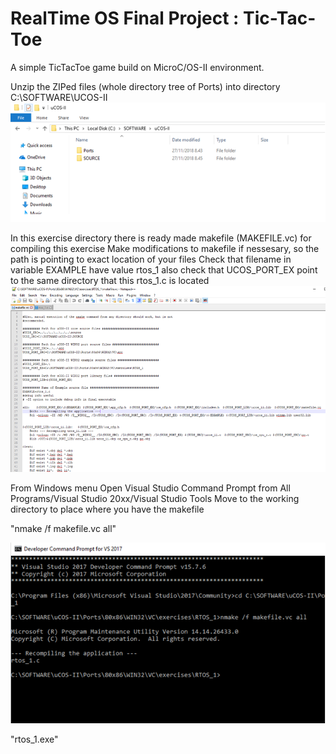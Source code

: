 # RealTime OS Final Project : Tic-Tac-Toe

A simple TicTacToe game build on MicroC/OS-II environment.


   Unzip the ZIPed files (whole directory tree of Ports) into directory C:\SOFTWARE\UCOS-II
   ![alt text](https://github.com/quochuy2204/TicTacToe-RealTimeOS/blob/master/a.png)


In this exercise directory there is ready made makefile (MAKEFILE.vc) for compiling this exercise
Make modifications to makefile if nessesary, so the path is pointing to exact location of your files
Check that filename in variable EXAMPLE have value rtos_1 also check that UCOS_PORT_EX point to the same directory that this rtos_1.c is located
       ![alt text](https://github.com/quochuy2204/TicTacToe-RealTimeOS/blob/master/b.png)


From Windows menu Open Visual Studio Command Prompt from All Programs/Visual Studio 20xx/Visual Studio Tools
Move to the working directory to place where you have the makefile

"nmake /f makefile.vc all"

   ![alt text](https://github.com/quochuy2204/TicTacToe-RealTimeOS/blob/master/c.png)

"rtos_1.exe"
